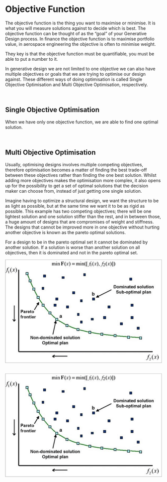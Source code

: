 # Objective Function 
The objective function is the thing you want to maximise or minimise. It is what you will measure solutions against to decide which is best. The objective function can be thought of as the “goal” of your Generative Design process. In finance the objective function is to maximise portfolio value, in aerospace engineering the objective is often to minimise weight.  

They key is that the objective function must be quantifiable, you must be able to put a number to it. 

In generative design we are not limited to one objective we can also have multiple objectives or goals that we are trying to optimise our design against.   These different ways of doing optimisation is called Single Objective Optimisation and Multi Objective Optimisation, respectively.

<br/>

## Single Objective Optimisation
When we have only one objective function, we are able to find one optimal solution. 

<br/>

## Multi Objective Optimisation
Usually, optimising designs involves multiple competing objectives, therefore optimisation becomes a matter of finding the best trade-off between these objectives rather than finding the one best solution. Whilst adding more objectives makes the optimisation more complex, it also opens up for the possibility to get a set of optimal solutions that the decision maker can choose from, instead of just getting one single solution. 

Imagine having to optimize a structural design, we want the structure to be as light as possible, but at the same time we want it to be as rigid as possible. This example has two competing objectives; there will be one lightest solution and one solution stiffer than the rest, and in between those, a huge amount of designs that are compromises of weight and stiffness. The designs that cannot be improved more in one objective without hurting another objective is known as the pareto optimal solutions.

For a design to be in the pareto optimal set it cannot be dominated by another solution. If a solution is worse than another solution on all objectives, then it is dominated and not in the pareto optimal set. 

![alt text](Images/4-01_what-is-optimisation//4-02_ExampleOfParetoFrontier.png "Example Of Pareto Frontier")

<br/>
          
<img src="Images/4-01_what-is-optimisation//4-01_ExampleOfParetoFrontier.png">
